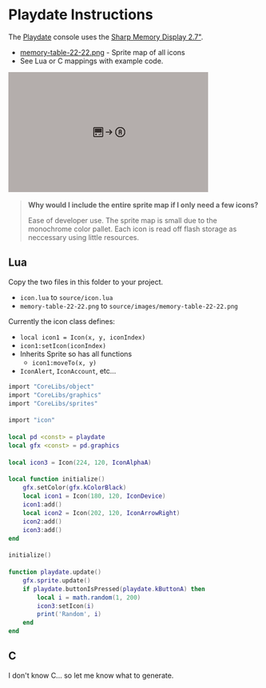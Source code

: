 # Playdate Instructions

The [Playdate](https://play.date/) console uses the [Sharp Memory Display 2.7"](https://www.adafruit.com/product/4694).

- [memory-table-22-22.png](./memory-table-22-22.png) - Sprite map of all icons
- See Lua or C mappings with example code.

![Playdate Example](../assets/playdate-random.gif)

> **Why would I include the entire sprite map if I only need a few icons?**
>
> Ease of developer use. The sprite map is small due to the monochrome color pallet. Each icon is read off flash storage as neccessary using little resources.

## Lua

Copy the two files in this folder to your project.

- `icon.lua` to `source/icon.lua`
- `memory-table-22-22.png` to `source/images/memory-table-22-22.png`

Currently the icon class defines:

- `local icon1 = Icon(x, y, iconIndex)`
- `icon1:setIcon(iconIndex)`
- Inherits Sprite so has all functions
  - `icon1:moveTo(x, y)`
- `IconAlert`, `IconAccount`, etc...

```lua
import "CoreLibs/object"
import "CoreLibs/graphics"
import "CoreLibs/sprites"

import "icon"

local pd <const> = playdate
local gfx <const> = pd.graphics

local icon3 = Icon(224, 120, IconAlphaA)

local function initialize()
    gfx.setColor(gfx.kColorBlack)
    local icon1 = Icon(180, 120, IconDevice)
    icon1:add()
    local icon2 = Icon(202, 120, IconArrowRight)
    icon2:add()
    icon3:add()
end

initialize()

function playdate.update()
    gfx.sprite.update()
    if playdate.buttonIsPressed(playdate.kButtonA) then
        local i = math.random(1, 200)
        icon3:setIcon(i)
        print('Random', i)
    end
end
```

## C

I don't know C... so let me know what to generate.